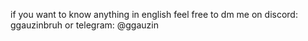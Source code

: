 if you want to know anything in english feel free to dm me on discord: ggauzinbruh
or telegram: @ggauzin